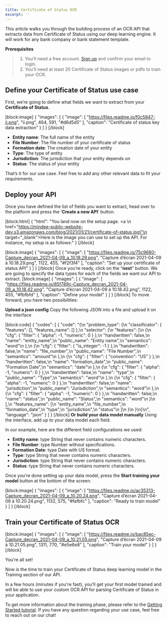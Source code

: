 ```yaml
---
title: Certificate of Status OCR
excerpt: ''
---
```

This article walks you through the building process of an OCR API that extracts data from Certificate of Status using our deep learning engine. It will work for any bank company or bank statement template. 

**Prerequisites**
> 1. You’ll need a free account. [Sign up](https://platform.mindee.com/signup) and confirm your email to login.
> 2. You’ll need at least 20 Certificate of Status images or pdfs to train your OCR.

## Define your Certificate of Status use case
 

First, we’re going to define what fields we want to extract from your **Certificate of Status**. 


[block:image]
{
  "images": [
    {
      "image": [
        "https://files.readme.io/f0c5847-ii.png",
        "ii.png",
        464,
        591,
        "#d6d5d5"
      ],
      "caption": "Certificate of status key data extraction"
    }
  ]
}
[/block]
  * **Entity name**: The full name of the entity 
  *  **File Number**: The file number of your certificate of status
  *  **Formation date**: The creation date of your entity
  *  **Type**: The type of entity
  *  **Jurisdiction**: The jurisdiction that your entity depends on
  *  **Status**: The status of your entity
 

 

That’s it for our use case. Feel free to add any other relevant data to fit your requirements.

 

 

## Deploy your API
 

Once you have defined the list of fields you want to extract, head over to the platform and press the ‘**Create a new API**’ button.


[block:html]
{
  "html": "You land now on the setup page. <a \n   href=\"https://mindee-public-website-dev.s3.amazonaws.com/blog/2021/01/21/certificate-of-status.jpg\"\n   target=\"_blank\">Here is the image</a> you can use to set up the API. For instance, my setup is as follows:"
}
[/block]

[block:image]
{
  "images": [
    {
      "image": [
        "https://files.readme.io/75c9680-Capture_decran_2021-04-09_a_10.18.29.png",
        "Capture d’écran 2021-04-09 à 10.18.29.png",
        1122,
        455,
        "#f2f3f4"
      ],
      "caption": "Set up your certificate of status API"
    }
  ]
}
[/block]
Once you’re ready, click on the “**next**” button. We are going to specify the data types for each of the fields we want our API to extract.
[block:image]
{
  "images": [
    {
      "image": [
        "https://files.readme.io/85f789c-Capture_decran_2021-04-09_a_10.18.42.png",
        "Capture d’écran 2021-04-09 à 10.18.42.png",
        1122,
        455,
        "#fbfbfd"
      ],
      "caption": "Define your model"
    }
  ]
}
[/block]
To move forward, you have two possibilities:

**Upload a json config**
Copy the following JSON into a file and upload it on the interface

[block:code]
{
  "codes": [
    {
      "code": "{\n  \"problem_type\": {\n    \"classificator\": { \"features\": [], \"features_name\": [] },\n    \"selector\": {\n      \"features\": [\n        {\n          \"cfg\": { \"filter\": { \"alpha\": -1, \"numeric\": 0 } },\n          \"handwritten\": false,\n          \"name\": \"entity_name\",\n          \"public_name\": \"Entity name\",\n          \"semantics\": \"word\"\n        },\n        {\n          \"cfg\": { \"filter\": { \"is_integer\": -1 } },\n          \"handwritten\": false,\n          \"name\": \"file_number\",\n          \"public_name\": \"File Number\",\n          \"semantics\": \"amount\"\n        },\n        {\n          \"cfg\": { \"filter\": { \"convention\": \"US\" } },\n          \"handwritten\": false,\n          \"name\": \"formation_date\",\n          \"public_name\": \"Formation Date\",\n          \"semantics\": \"date\"\n        },\n        {\n          \"cfg\": { \"filter\": { \"alpha\": -1, \"numeric\": 0 } },\n          \"handwritten\": false,\n          \"name\": \"type\",\n          \"public_name\": \"Type\",\n          \"semantics\": \"word\"\n        },\n        {\n          \"cfg\": { \"filter\": { \"alpha\": -1, \"numeric\": 0 } },\n          \"handwritten\": false,\n          \"name\": \"jurisdiction\",\n          \"public_name\": \"Jurisdiction\",\n          \"semantics\": \"word\"\n        },\n        {\n          \"cfg\": { \"filter\": { \"alpha\": -1, \"numeric\": 0 } },\n          \"handwritten\": false,\n          \"name\": \"status\",\n          \"public_name\": \"Status\",\n          \"semantics\": \"word\"\n        }\n      ],\n      \"features_name\": [\n        \"entity_name\",\n        \"file_number\",\n        \"formation_date\",\n        \"type\",\n        \"jurisdiction\",\n        \"status\"\n      ]\n    }\n  }\n}\n",
      "language": "json"
    }
  ]
}
[/block]
**Or build your data model manually**
Using the interface, add up to your data model each field.

In our example, here are the different field configurations we used:

  * **Entity name**: type String that never contains numeric characters.
  * **File Number**: type Number without specifications. 
  * **Formation Date**: type Date with US format.
  * **Type**: type String that never contains numeric characters. 
  * **Jurisdiction**: type String that never contains numeric characters. 
  * **Status**: type String that never contains numeric characters. 
  
 

 

Once you’re done setting up your data model, press the **Start training your model** button at the bottom of the screen.


[block:image]
{
  "images": [
    {
      "image": [
        "https://files.readme.io/ac35313-Capture_decran_2021-04-09_a_10.20.24.png",
        "Capture d’écran 2021-04-09 à 10.20.24.png",
        1132,
        575,
        "#fafbfc"
      ],
      "caption": "Ready to train model"
    }
  ]
}
[/block]
## Train your Certificate of Status OCR
 

 


[block:image]
{
  "images": [
    {
      "image": [
        "https://files.readme.io/bac85ec-Capture_decran_2021-04-09_a_10.21.05.png",
        "Capture d’écran 2021-04-09 à 10.21.05.png",
        1311,
        770,
        "#e5e6e8"
      ],
      "caption": "Train your model"
    }
  ]
}
[/block]
 

 

You’re all set! 

 

Now is the time to train your Certificate of Status deep learning model in the Training section of our API. 

 

In a few hours (minutes if you're fast), you’ll get your first model trained and will be able to use your custom OCR API for parsing Certificate of Status in your application.

To get more information about the training phase, please refer to the  [Getting Started tutorial](doc:build-your-first-document-parsing-api). If you have any question regarding your use case, feel free to reach out on our chat!